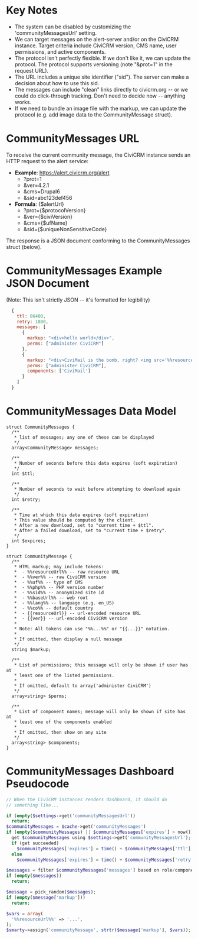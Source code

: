 Key Notes
=========
 * The system can be disabled by customizing the 'communityMessagesUrl' setting.
 * We can target messages on the alert-server and/or on the CiviCRM instance.
   Target criteria include CiviCRM version, CMS name, user permissions, and
   active components.
 * The protocol isn't perfectly flexible. If we don't like it, we can update
   the protocol.
   The protocol supports versioning (note "&prot=1" in the request URL).
 * The URL includes a unique site identifier ("sid"). The server can make a
   decision about how to use this sid.
 * The messages can include "clean" links directly to civicrm.org -- or we
   could do click-through tracking. Don't need to decide now -- anything works.
 * If we need to bundle an image file with the markup, we can update the
   protocol (e.g. add image data to the CommunityMessage struct).

CommunityMessages URL
=====================

To receive the current community message, the CiviCRM instance sends an HTTP
request to the alert service:

 - __Example__: https://alert.civicrm.org/alert
   - ?prot=1
   - &ver=4.2.1
   - &cms=Drupal6
   - &sid=abc123def456
 - __Formula__: {$alertUrl}
   - ?prot={$protocolVersion}
    - &ver={$civiVersion}
    - &cms={$ufName}
    - &sid={$uniqueNonSensitiveCode}

The response is a JSON document conforming to the CommunityMessages struct (below).


CommunityMessages Example JSON Document
=======================================

(Note: This isn't strictly JSON -- it's formatted for legibility)

```javascript
  {
    ttl: 86400,
    retry: 1800,
    messages: [
      {
        markup: "<div>hello world</div>",
        perms: ["administer CiviCRM"]
      },
      {
        markup: "<div>CiviMail is the bomb, right? <img src='%%resourceUrl%%/i/bomb.png'/></div>",
        perms: ["administer CiviCRM"],
        components: ['CiviMail']
      }
    ]
  }
```

CommunityMessages Data Model
============================

```
struct CommunityMessages {
  /**
   * list of messages; any one of these can be displayed
   */
  array<CommunityMessage> messages;

  /**
   * Number of seconds before this data expires (soft expiration)
   */
  int $ttl;

  /**
   * Number of seconds to wait before attempting to download again
   */
  int $retry;
  
  /**
   * Time at which this data expires (soft expiration)
   * This value should be computed by the client.
   * After a new download, set to "current time + $ttl".
   * After a failed download, set to "current time + $retry".
   */
  int $expires;
}

struct CommunityMessage {
  /**
   * HTML markup; may include tokens:
   *  - %%resourceUrl%% -- raw resource URL
   *  - %%ver%% -- raw CiviCRM version
   *  - %%uf%% -- type of CMS
   *  - %%php%% -- PHP version number
   *  - %%sid%% -- anonymized site id
   *  - %%baseUrl%% -- web root
   *  - %%lang%% -- language (e.g. en_US)
   *  - %%co%% -- default country
   *  - {{resourceUrl}} -- url-encoded resource URL
   *  - {{ver}} -- url-encoded CiviCRM version
   *
   * Note: All tokens can use "%%...%%" or "{{...}}" notation.
   *
   * If omitted, then display a null message
   */
  string $markup;
  
  /**
   * List of permissions; this message will only be shown if user has at
   * least one of the listed permissions.
   *
   * If omitted, default to array('administer CiviCRM')
   */
  array<string> $perms;

  /**
   * List of component names; message will only be shown if site has at
   * least one of the components enabled
   *
   * If omitted, then show on any site
   */
  array<string> $components;
}
```

CommunityMessages Dashboard Pseudocode
======================================

```php
// When the CiviCRM instances renders dashboard, it should do
// something like...

if (empty($settings->get('communityMessagesUrl'))
  return;
$communityMessages = $cache->get('communityMessages')
if (empty($communityMessages) || $communityMessages['expires'] > now())
  get $communityMessages using $settings->get('communityMessagesUrl');
  if (get succeeded)
    $communityMessages['expires'] = time() + $communityMessages['ttl'];
  else
    $communityMessages['expires'] = time() + $communityMessages['retry'];

$messages = filter $communityMessages['messages'] based on role/component
if (empty($messages))
  return;

$message = pick_random($messages);
if (empty($message['markup']))
  return;

$vars = array(
  '%%resourceUrl%%' => '...',
);
$smarty->assign('communityMessage', strtr($message['markup'], $vars));
```
